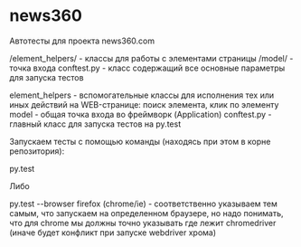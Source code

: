 # news360
Автотесты для проекта news360.com

/element_helpers/ - классы для работы с элементами страницы
/model/ - точка входа
conftest.py - класс содержащий все основные параметры для запуска тестов
 
element_helpers - вспомогательные классы для исполнения тех или иных действий на WEB-странице: поиск элемента, клик по элементу
model - общая точка входа во фреймворк (Application)
conftest.py - главный класс для запуска тестов на py.test


Запускаем тесты с помощью команды (находясь при этом в корне репозитория):

py.test

Либо

py.test --browser firefox (chrome/ie) - соответственно указываем тем самым, что запускаем на определенном браузере, но надо понимать, что для 
chrome мы должны точно указывать где лежит chromedriver (иначе будет конфликт при запуске webdriver хрома)
